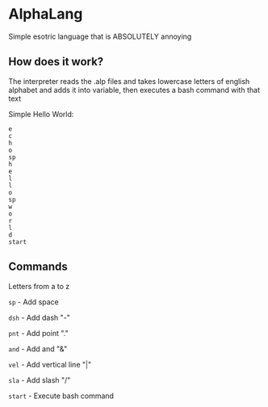 # AlphaLang
Simple esotric language that is ABSOLUTELY annoying

## How does it work?
The interpreter reads the .alp files and takes lowercase letters of english alphabet and adds it into variable, then executes a bash command with that text

Simple Hello World: 
```
e
c
h
o
sp
h
e
l
l
o
sp
w
o
r
l
d
start
```
## Commands
Letters from a to z

``sp`` - Add space

``dsh`` - Add dash "-"

``pnt`` - Add point "."

``and`` - Add and "&"

``vel`` - Add vertical line "|"

``sla`` - Add slash "/"

``start`` - Execute bash command


